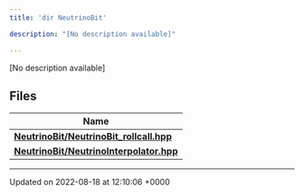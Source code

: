 ```yaml
---
title: 'dir NeutrinoBit'

description: "[No description available]"

---
```







[No description available]

## Files

| Name           |
| -------------- |
| **[NeutrinoBit/NeutrinoBit_rollcall.hpp](/documentation/code/gambit_2-2/files/neutrinobit__rollcall_8hpp/#file-neutrinobit-rollcall.hpp)**  |
| **[NeutrinoBit/NeutrinoInterpolator.hpp](/documentation/code/gambit_2-2/files/neutrinointerpolator_8hpp/#file-neutrinointerpolator.hpp)**  |






-------------------------------

Updated on 2022-08-18 at 12:10:06 +0000

